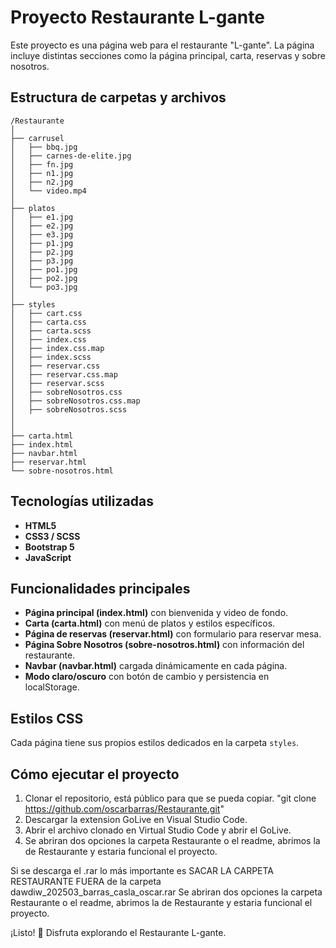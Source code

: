 # Proyecto Restaurante L-gante

Este proyecto es una página web para el restaurante "L-gante". La página incluye distintas secciones como la página principal, carta, reservas y sobre nosotros.

## Estructura de carpetas y archivos

```
/Restaurante
│
├── carrusel
│   ├── bbq.jpg
│   ├── carnes-de-elite.jpg
│   ├── fn.jpg
│   ├── n1.jpg
│   ├── n2.jpg
│   └── video.mp4
│
├── platos
│   ├── e1.jpg
│   ├── e2.jpg
│   ├── e3.jpg
│   ├── p1.jpg
│   ├── p2.jpg
│   ├── p3.jpg
│   ├── po1.jpg
│   ├── po2.jpg
│   └── po3.jpg
│
├── styles
│   ├── cart.css
│   ├── carta.css
│   ├── carta.scss
│   ├── index.css
│   ├── index.css.map
│   ├── index.scss
│   ├── reservar.css
│   ├── reservar.css.map
│   ├── reservar.scss
│   ├── sobreNosotros.css
│   ├── sobreNosotros.css.map
│   ├── sobreNosotros.scss
│   
│
├── carta.html
├── index.html
├── navbar.html
├── reservar.html
└── sobre-nosotros.html             
```

## Tecnologías utilizadas

- **HTML5**
- **CSS3 / SCSS**
- **Bootstrap 5**
- **JavaScript**

## Funcionalidades principales

- **Página principal (index.html)** con bienvenida y video de fondo.
- **Carta (carta.html)** con menú de platos y estilos específicos.
- **Página de reservas (reservar.html)** con formulario para reservar mesa.
- **Página Sobre Nosotros (sobre-nosotros.html)** con información del restaurante.
- **Navbar (navbar.html)** cargada dinámicamente en cada página.
- **Modo claro/oscuro** con botón de cambio y persistencia en localStorage.

## Estilos CSS

Cada página tiene sus propios estilos dedicados en la carpeta `styles`.

## Cómo ejecutar el proyecto

1. Clonar el repositorio, está público para que se pueda copiar. "git clone https://github.com/oscarbarras/Restaurante.git"
2. Descargar la extension GoLive en Visual Studio Code.
3. Abrir el archivo clonado en Virtual Studio Code y abrir el GoLive.
4. Se abriran dos opciones la carpeta Restaurante o el readme, abrimos la de Restaurante y estaria funcional el proyecto.

Si se descarga el .rar lo más importante es SACAR LA CARPETA RESTAURANTE FUERA de la carpeta dawdiw_202503_barras_casla_oscar.rar
Se abriran dos opciones la carpeta Restaurante o el readme, abrimos la de Restaurante y estaria funcional el proyecto.

¡Listo! 🎉 Disfruta explorando el Restaurante L-gante.

